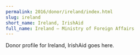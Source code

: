 ```yaml
---
permalink: 2016/donor/ireland/index.html
slug: ireland
short_name: Ireland, IrishAid
full_name: Ireland – Ministry of Foreign Affairs
---
```


Donor profile for Ireland, IrishAid goes here.
